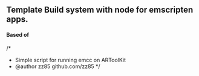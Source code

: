 ## Template Build system with node for emscripten apps.

#### Based of

/*
 * Simple script for running emcc on ARToolKit
 * @author zz85 github.com/zz85
 */